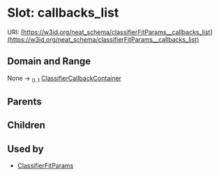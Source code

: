 
# Slot: callbacks_list




URI: [https://w3id.org/neat_schema/classifierFitParams__callbacks_list](https://w3id.org/neat_schema/classifierFitParams__callbacks_list)


## Domain and Range

None &#8594;  <sub>0..1</sub> [ClassifierCallbackContainer](ClassifierCallbackContainer.md)

## Parents


## Children


## Used by

 * [ClassifierFitParams](ClassifierFitParams.md)
